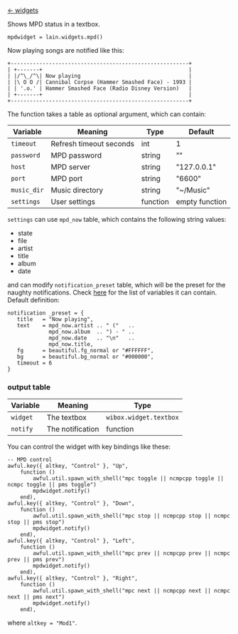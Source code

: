 [<- widgets](https://github.com/copycat-killer/lain/wiki/Widgets)

Shows MPD status in a textbox.

	mpdwidget = lain.widgets.mpd()

Now playing songs are notified like this:

	+--------------------------------------------------------+
	| +-------+                                              |
	| |/^\_/^\| Now playing                                  |
    | |\ O O /| Cannibal Corpse (Hammer Smashed Face) - 1993 |
    | | '.o.' | Hammer Smashed Face (Radio Disney Version)   |
	| +-------+                                              |
	+--------------------------------------------------------+

The function takes a table as optional argument, which can contain:

Variable | Meaning | Type | Default
--- | --- | --- | ---
`timeout` | Refresh timeout seconds | int | 1
`password` | MPD password | string | ""
`host` | MPD server | string | "127.0.0.1"
`port` | MPD port | string | "6600"
`music_dir` | Music directory | string | "~/Music"
`settings` | User settings | function | empty function

`settings` can use `mpd_now` table, which contains the following string values:

- state
- file
- artist
- title
- album
- date

and can modify `notification_preset` table, which will be the preset for the naughty notifications. Check [here](http://awesome.naquadah.org/doc/api/modules/naughty.html#notify) for the list of variables it can contain. Default definition:

    notification _preset = {
       title   = "Now playing",
       text    = mpd_now.artist .. " ("   ..
                 mpd_now.album  .. ") - " ..
                 mpd_now.date   .. "\n"   ..
                 mpd_now.title,
       fg      = beautiful.fg_normal or "#FFFFFF",
       bg      = beautiful.bg_normal or "#000000",
       timeout = 6
    }

### output table

Variable | Meaning | Type
--- | --- | ---
`widget` | The textbox | `wibox.widget.textbox`
`notify` | The notification | function

You can control the widget with key bindings like these:

    -- MPD control
    awful.key({ altkey, "Control" }, "Up",
        function ()
            awful.util.spawn_with_shell("mpc toggle || ncmpcpp toggle || ncmpc toggle || pms toggle")
            mpdwidget.notify()
        end),
    awful.key({ altkey, "Control" }, "Down",
        function ()
            awful.util.spawn_with_shell("mpc stop || ncmpcpp stop || ncmpc stop || pms stop")
            mpdwidget.notify()
        end),
    awful.key({ altkey, "Control" }, "Left",
        function ()
            awful.util.spawn_with_shell("mpc prev || ncmpcpp prev || ncmpc prev || pms prev")
            mpdwidget.notify()
        end),
    awful.key({ altkey, "Control" }, "Right",
        function ()
            awful.util.spawn_with_shell("mpc next || ncmpcpp next || ncmpc next || pms next")
            mpdwidget.notify()
        end),

where `altkey = "Mod1"`.